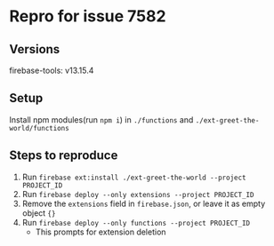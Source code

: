 # Repro for issue 7582

## Versions

firebase-tools: v13.15.4

## Setup

Install npm modules(run `npm i`) in `./functions` and `./ext-greet-the-world/functions`

## Steps to reproduce

1. Run `firebase ext:install ./ext-greet-the-world --project PROJECT_ID`
2. Run `firebase deploy --only extensions --project PROJECT_ID`
3. Remove the `extensions` field in `firebase.json`, or leave it as empty object `{}`
4. Run `firebase deploy --only functions --project PROJECT_ID`
   - This prompts for extension deletion
